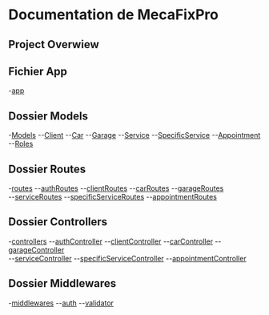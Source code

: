 # Documentation de MecaFixPro


## Project Overwiew

## Fichier App
-[app](./app.js)

## Dossier Models
-[Models](./Models)
--[Client](./Models/Client.js)
--[Car](./Models/Car.js)
--[Garage](./Models/Garage.js)
--[Service](./Models/Service.js)
--[SpecificService](./Models/SpecificService.js)
--[Appointment](./Models/Appointment.js)
--[Roles](./Models/Roles.js)

## Dossier Routes
-[routes](./routes)
--[authRoutes](./routes/authRoutes.js)
--[clientRoutes](./routes/clientRoutes.js)
--[carRoutes](./routes/carRoutes.js)
--[garageRoutes](./routes/garageRoutes.js)          
--[serviceRoutes](./routes/serviceRoutes.js)
--[specificServiceRoutes](./routes/specificServicesRoutes.js)
--[appointmentRoutes](./routes/appointmentRoutes.js)

## Dossier Controllers
-[controllers](./controllers)
--[authController](./controllers/authController.js)
--[clientController](./controllers/clientController.js)
--[carController](./controllers/carController.js)
--[garageController](./controllers/garageController.js)          
--[serviceController](./controllers/serviceController.js)
--[specificServiceController](./controllers/specificServiceController.js)
--[appointmentController](./controllers/appointmentController.js)

## Dossier Middlewares
-[middlewares](./middlewares)
--[auth](./middlewares/auth.js)
--[validator](./middleware/validator.js)          
